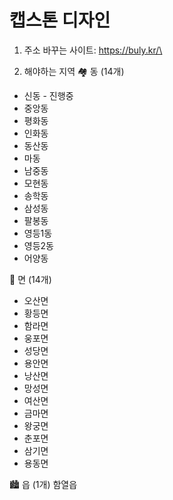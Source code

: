 # 캡스톤 디자인

1. 주소 바꾸는 사이트: https://buly.kr/\

2. 해야하는 지역
🏘 동 (14개)
- 신동 - 진행중
- 중앙동
- 평화동
- 인화동
- 동산동
- 마동
- 남중동
- 모현동
- 송학동
- 삼성동
- 팔봉동
- 영등1동
- 영등2동
- 어양동

🌾 면 (14개)
- 오산면
- 황등면
- 함라면
- 웅포면
- 성당면
- 용안면
- 낭산면
- 망성면
- 여산면
- 금마면
- 왕궁면
- 춘포면
- 삼기면
- 용동면

🏙 읍 (1개)
함열읍
